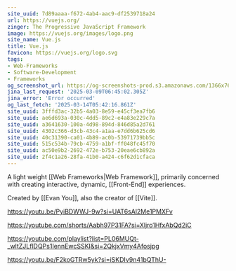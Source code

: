 ```yaml
---
site_uuid: 7d89aaaa-f672-4ab4-aac9-df2539718a24
url: https://vuejs.org/
zinger: The Progressive JavaScript Framework
image: https://vuejs.org/images/logo.png
site_name: Vue.js
title: Vue.js
favicon: https://vuejs.org/logo.svg
tags:
- Web-Frameworks
- Software-Development
- Frameworks
og_screenshot_url: https://og-screenshots-prod.s3.amazonaws.com/1366x768/80/false/3a78b3c445792226b76bca27d20a036a9ed8fd87be1f3d02f79cf786cf03f6cc.jpeg
jina_last_request: '2025-03-09T06:45:02.305Z'
jina_error: 'Error occurred'
og_last_fetch: '2025-03-14T05:42:16.861Z'
site_uuid: 3fffd3ac-32b5-4a03-8e59-e45cf3ea7fb6
site_uuid: ae6d693a-030c-4dd5-89c2-e4a83e229c7a
site_uuid: a3641630-100a-4d98-894d-846d85a2d761
site_uuid: 4302c366-d3cb-43c4-a1aa-e7dd6b625cd6
site_uuid: 40c31390-ca01-4b89-ac0b-53971739bb5c
site_uuid: 515c534b-79cb-4759-a1bf-ff048fc45f70
site_uuid: ac50e9b2-2692-472e-b753-20eae6cb892a
site_uuid: 2f4c1a26-28fa-41b0-a424-c6f62d1cfaca
---
```



A light weight [[Web Frameworks|Web Framework]], primarily concerned with creating interactive, dynamic, [[Front-End]] experiences. 

Created by [[Evan You]], also the creator of [[Vite]].

https://youtu.be/PyiBDWWJ-9w?si=UAT6sAl2Me1PMXFv

https://youtube.com/shorts/Aabh97P31FA?si=Xljro1HfxAbQd2iC

https://youtube.com/playlist?list=PL06MUQt-_wltZJLflDQPs1IennEwcSSKI&si=2QkjxVmy4Afosjpg

https://youtu.be/F2koGTRw5yk?si=iSKDIv9n41bQThU-
